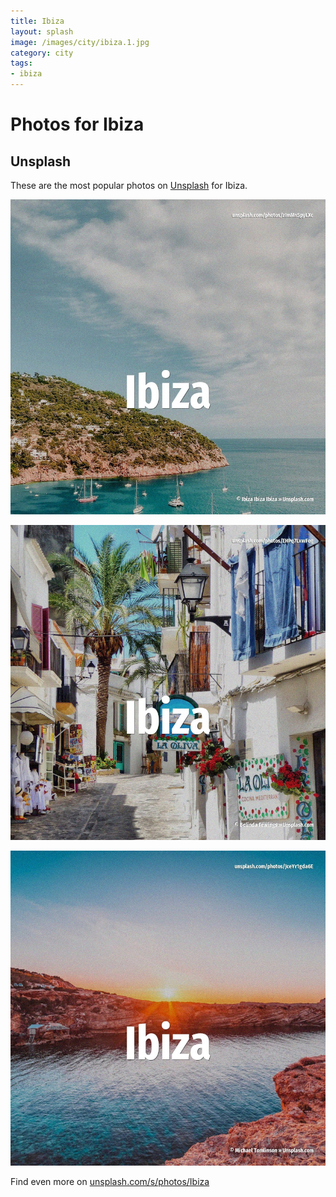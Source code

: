 ```yaml
---
title: Ibiza
layout: splash
image: /images/city/ibiza.1.jpg
category: city
tags:
- ibiza
---
```

# Photos for Ibiza

## Unsplash

These are the most popular photos on [Unsplash](https://unsplash.com) for Ibiza.

![Ibiza](/images/city/ibiza.1.jpg)

![Ibiza](/images/city/ibiza.2.jpg)

![Ibiza](/images/city/ibiza.3.jpg)

Find even more on [unsplash.com/s/photos/Ibiza](https://unsplash.com/s/photos/Ibiza)